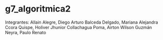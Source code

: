 # g7_algoritmica2
Integrantes:
Allain Alegre, Diego Arturo
Balceda Delgado, Mariana Alejandra
Ccora Quispe, Holiver Jhunior
Collachagua Poma, Airton Wilson
Guzmán Neyra, Paulo Renato
